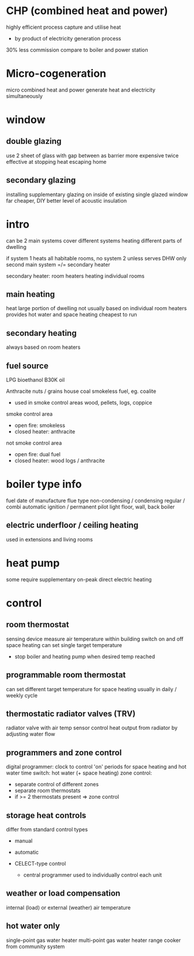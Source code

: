 # CHP (combined heat and power)
highly efficient process capture and utilise heat 
- by product of electricity generation process

30% less commission compare to boiler and power station

# Micro-cogeneration
micro combined heat and power
generate heat and electricity simultaneously

# window
## double glazing
use 2 sheet of glass with gap between as barrier
more expensive
twice effective at stopping heat escaping home

## secondary glazing
installing supplementary glazing on inside of existing single glazed window
far cheaper, DIY
better level of acoustic insulation


# intro
can be 2 main systems cover different systems heating different parts of dwelling

if system 1 heats all habitable rooms, no system 2 unless serves DHW only
second main system =/= secondary heater

secondary heater: room heaters heating individual rooms


## main heating
heat large portion of dwelling
not usually based on individual room heaters
provides hot water and space heating
cheapest to run

## secondary heating
always based on room heaters

## fuel source
LPG
bioethanol
B30K oil

Anthracite nuts / grains
house coal
smokeless fuel, eg. coalite
  - used in smoke control areas
wood, pellets, logs, coppice

smoke control area
  - open fire: smokeless
  - closed heater: anthracite

not smoke control area
  - open fire: dual fuel
  - closed heater: wood logs / anthracite

# boiler type info
fuel
date of manufacture
flue type
non-condensing / condensing
regular / combi
automatic ignition / permanent pilot light
floor, wall, back boiler

## electric underfloor / ceiling heating
used in extensions and living rooms

# heat pump
some require supplementary on-peak direct electric heating

# control
## room thermostat
sensing device measure air temperature within building
switch on and off space heating
can set single target temperature
- stop boiler and heating pump when desired temp reached

## programmable room thermostat
can set different target temperature for space heating 
usually in daily / weekly cycle

## thermostatic radiator valves (TRV)
radiator valve with air temp sensor
control heat output from radiator by adjusting water flow

## programmers and zone control
digital programmer: clock to control 'on' periods for space heating and hot water
time switch: hot water (+ space heating)
zone control: 
- separate control of different zones
- separate room thermostats
- if >= 2 thermostats present => zone control

## storage heat controls
differ from standard control types
- manual
- automatic

- CELECT-type control
  - central programmer used to individually control each unit



## weather or load compensation
internal (load) or external (weather) air temperature

## hot water only
single-point gas water heater
multi-point gas water heater
range cooker 
from community system















